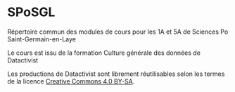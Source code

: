# SPoSGL
Répertoire commun des modules de cours pour les 1A et 5A de Sciences Po Saint-Germain-en-Laye

Le cours est issu de la formation Culture générale des données de Datactivist

Les productions de Datactivist sont librement réutilisables selon les termes de la licence [Creative Commons 4.0 BY-SA](https://creativecommons.org/licenses/by-sa/4.0/legalcode.fr).
